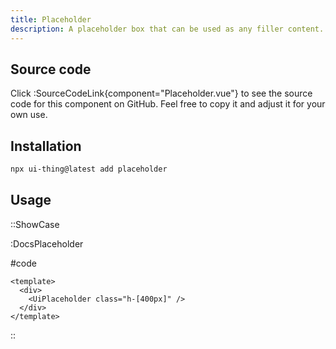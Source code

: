 ```yaml
---
title: Placeholder
description: A placeholder box that can be used as any filler content.
---
```


## Source code

Click :SourceCodeLink{component="Placeholder.vue"} to see the source code for this component on GitHub. Feel free to copy it and adjust it for your own use.

## Installation

```bash
npx ui-thing@latest add placeholder
```

## Usage

::ShowCase

:DocsPlaceholder

#code

<!-- automd:file src="../../app/components/content/Docs/Placeholder/DocsPlaceholder.vue" code lang="vue" -->

```vue [DocsPlaceholder.vue]
<template>
  <div>
    <UiPlaceholder class="h-[400px]" />
  </div>
</template>

```

<!-- /automd -->

::
